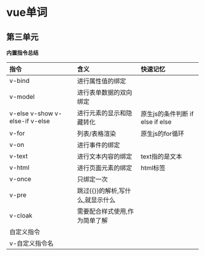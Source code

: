# vue单词

## 第三单元

**内置指令总结**

| 指令 | 含义 | 快速记忆 |
| :--- | :--- | :--- |
| v-bind | 进行属性值的绑定 |  |
| v-model | 进行表单数据的双向绑定 |  |
| v-else   v-show   v-else-if v-else | 进行元素的显示和隐藏转化 | 原生js的条件判断 if else if  else |
| v-for | 列表/表格渲染 | 原生js的for循环 |
| v-on | 进行事件的绑定 |  |
| v-text | 进行文本内容的绑定 | text指的是文本 |
| v-html | 进行页面元素的绑定 | html标签 |
| v-once | 只绑定一次 |  |
| v-pre | 跳过\{\{\}\}的解析,写什么,就显示什么 |  |
| v-cloak | 需要配合样式使用,作为简单了解 |  |
| 自定义指令 |  |  |
| v-自定义指令名 |  |  |





